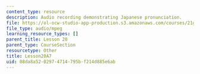 ```yaml
---
content_type: resource
description: Audio recording demonstrating Japanese pronunciation.
file: https://ol-ocw-studio-app-production.s3.amazonaws.com/courses/21g-504-japanese-iv-spring-2009/08da8a5202974714795bf214d885e6ab_Lesson20A7.mp3
file_type: audio/mpeg
learning_resource_types: []
parent_title: Lesson 20
parent_type: CourseSection
resourcetype: Other
title: Lesson20A7
uid: 08da8a52-0297-4714-795b-f214d885e6ab
---
```

